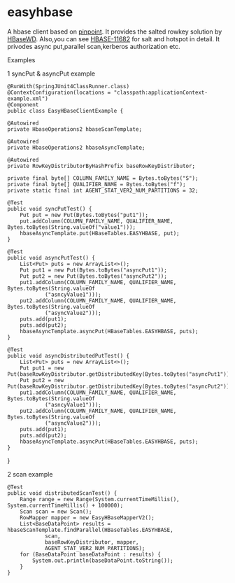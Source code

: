 # easyhbase
A hbase client based on [pinpoint](https://github.com/naver/pinpoint.).
It provides the salted rowkey solution by [HBaseWD](https://github.com/sematext/HBaseWD). Also,you can see [HBASE-11682](https://issues.apache.org/jira/browse/HBASE-11682) for salt and hotspot in detail.
It privodes async put,parallel scan,kerberos authorization etc.  

Examples

1 syncPut & asyncPut example

    @RunWith(SpringJUnit4ClassRunner.class)
    @ContextConfiguration(locations = "classpath:applicationContext-example.xml")
    @Component
    public class EasyHBaseClientExample {

    @Autowired
    private HbaseOperations2 hbaseScanTemplate;

    @Autowired
    private HbaseOperations2 hbaseAsyncTemplate;

    @Autowired
    private RowKeyDistributorByHashPrefix baseRowKeyDistributor;

    private final byte[] COLUMN_FAMILY_NAME = Bytes.toBytes("S");
    private final byte[] QUALIFIER_NAME = Bytes.toBytes("f");
    private static final int AGENT_STAT_VER2_NUM_PARTITIONS = 32;

    @Test
    public void syncPutTest() {
        Put put = new Put(Bytes.toBytes("put1"));
        put.addColumn(COLUMN_FAMILY_NAME, QUALIFIER_NAME, Bytes.toBytes(String.valueOf("value1")));
        hbaseAsyncTemplate.put(HBaseTables.EASYHBASE, put);
    }

    @Test
    public void asyncPutTest() {
        List<Put> puts = new ArrayList<>();
        Put put1 = new Put(Bytes.toBytes("asyncPut1"));
        Put put2 = new Put(Bytes.toBytes("asyncPut2"));
        put1.addColumn(COLUMN_FAMILY_NAME, QUALIFIER_NAME, Bytes.toBytes(String.valueOf
                ("asncyValue1")));
        put2.addColumn(COLUMN_FAMILY_NAME, QUALIFIER_NAME, Bytes.toBytes(String.valueOf
                ("asyncValue2")));
        puts.add(put1);
        puts.add(put2);
        hbaseAsyncTemplate.asyncPut(HBaseTables.EASYHBASE, puts);
    }

    @Test
    public void asyncDistributedPutTest() {
        List<Put> puts = new ArrayList<>();
        Put put1 = new Put(baseRowKeyDistributor.getDistributedKey(Bytes.toBytes("asyncPut1")));
        Put put2 = new Put(baseRowKeyDistributor.getDistributedKey(Bytes.toBytes("asyncPut2")));
        put1.addColumn(COLUMN_FAMILY_NAME, QUALIFIER_NAME, Bytes.toBytes(String.valueOf
                ("asncyValue1")));
        put2.addColumn(COLUMN_FAMILY_NAME, QUALIFIER_NAME, Bytes.toBytes(String.valueOf
                ("asyncValue2")));
        puts.add(put1);
        puts.add(put2);
        hbaseAsyncTemplate.asyncPut(HBaseTables.EASYHBASE, puts);
    }

} 

2 scan example

    @Test
    public void distributedScanTest() {
        Range range = new Range(System.currentTimeMillis(), System.currentTimeMillis() + 100000);
        Scan scan = new Scan();
        RowMapper mapper = new EasyHBaseMapperV2();
        List<BaseDataPoint> results = hbaseScanTemplate.findParallel(HBaseTables.EASYHBASE,
                scan,
                baseRowKeyDistributor, mapper,
                AGENT_STAT_VER2_NUM_PARTITIONS);
        for (BaseDataPoint baseDataPoint : results) {
            System.out.println(baseDataPoint.toString());
        }
    }
